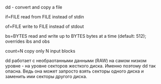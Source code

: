 dd - convert and copy a file

if=FILE
              read from FILE instead of stdin

of=FILE
              write to FILE instead of stdout

bs=BYTES
              read  and  write  up  to  BYTES bytes at a time (default: 512);
              overrides ibs and obs
              
count=N
              copy only N input blocks


dd работает с необраотанными данными (RAW) на самом низком уровне - на уровне секторов жесткого диска. Именно поэтому dd так опасна. Ведь она может запросто взять секторы одного диска и заменить ими секторы другого диска.